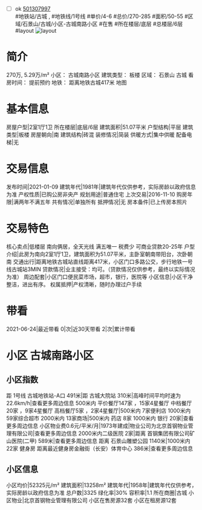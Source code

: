- [ ] ok [501307997](https://bj.5i5j.com/ershoufang/501307997.html)  
 #地铁站/古城 ,  #地铁线/1号线
#单价/4-6 #总价/270-285 #面积/50-55   #区域/石景山/古城/小区-古城南路小区 #在售 #所在楼层/底层 #总楼层/6层 #layout 
![layout](http://image2a.5i5j.com/bdir/layout/bf21f57b74194237ada919c9681297f4.jpg_P5.jpg) 
# 简介 
 270万,  5.29万/m² 
小区： 古城南路小区
建筑类型： 板楼
区域： 石景山 古城
看房时间： 提前预约
地铁： 距离地铁古城417米 地图
# 基本信息 
 房屋户型|2室1厅1卫
所在楼层|底层/6层
建筑面积|51.07平米
户型结构|平层
建筑类型|板楼
房屋朝向|南
建筑结构|砖混
装修情况|简装
供暖方式|集中供暖
配备电梯|无
# 交易信息 
 发布时间|2021-01-09
建筑年代|1981年|建筑年代仅供参考，实际房龄以政府信息为准
产权性质|已购公房非央产
规划用途|普通住宅
上次交易|2016-11-10
购房年限|满两年不满五年
共有情况|单独所有
抵押情况|无
房本备件|已上传房本照片
# 交易特色 
 核心卖点|低楼层 南向俩居，全天光线
满五唯一 税费少
可商业贷款20-25年
户型介绍|此房为南向2室1厅1卫，建筑面积为51.07平米，主卧室朝南带阳台，次卧朝南
交通出行|距离地铁古城站直线距离417米，小区门口多路公交，步行地铁一号线古城站3MIN
贷款情况|业主接受：均可。（贷款情况仅供参考，最终以实际情况为准）
周边配套|小区门口便民菜市场，超市，银行，医院等
小区信息|小区干净整洁，进出有序。
权属抵押|产权清晰，随时办理过户手续
# 带看 
 2021-06-24|最近带看	 0|次|近30天带看	 2|次|累计带看
# 小区 古城南路小区
## 小区指数 
 距 1号线 古城地铁站-A口 491米|距 古城大院站 310米|高峰时间平均时速为22.6km/h|查看更多周边信息
500米内 平价餐厅147家 ，15家4星餐厅
中档餐厅20家 ，9家4星餐厅
高档餐厅5家 ，2家4星餐厅|500米内 7家便利店
1000米内 59家综合超市
2000米内 13家商场|500米内 药店 8家
1000米内 银行 20家|查看更多周边信息
小区物业费0.6元/平米/月|1973年建成|物业公司为北京首钢物业管理有限公司|查看更多周边信息
2000米内二级医院 2家|距离 首钢集团有限公司矿山医院(二甲)  589米|查看更多周边信息
距离 石景山雕塑公园 1140米|1000米内 22家 健身房
距离最近健身房金融街（长安）体育中心 386米|查看更多周边信息
## 小区信息 
 小区均价|52325元/m²
建筑面积|13258m²
建筑年代|1958年|建筑年代仅供参考，实际房龄以政府信息为准
总户数|3325
绿化率|30%
容积率|1.1
所在商圈|古城
小区物业|北京首钢物业管理有限公司
小区在售房源32套
小区在租房源12套
